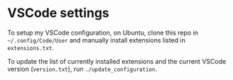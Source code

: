 # VSCode settings

To setup my VSCode configuration, on Ubuntu, clone this repo in `~/.config/Code/User`
and manually install extensions listed in `extensions.txt`.

To update the list of currently installed extensions and the current VSCode version
(`version.txt`), run `./update_configuration`.
